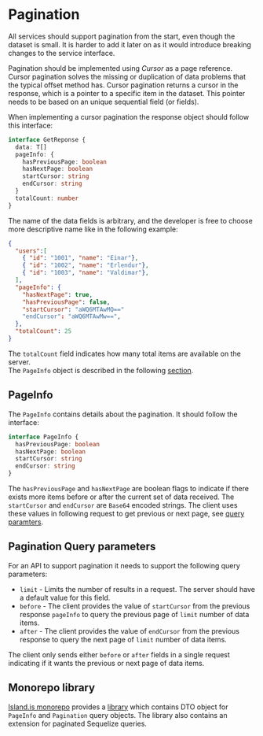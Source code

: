 # Pagination

All services should support pagination from the start, even though the dataset is small. It is harder to add it later on as it would introduce breaking changes to the service interface.

Pagination should be implemented using _Cursor_ as a page reference. Cursor pagination solves the missing or duplication of data problems that the typical offset method has. Cursor pagination returns a cursor in the response, which is a pointer to a specific item in the dataset. This pointer needs to be based on an unique sequential field (or fields).

When implementing a cursor pagination the response object should follow this interface:

```typescript
interface GetReponse {
  data: T[]
  pageInfo: {
    hasPreviousPage: boolean
    hasNextPage: boolean
    startCursor: string
    endCursor: string
  }
  totalCount: number
}
```

The name of the data fields is arbitrary, and the developer is free to choose more descriptive name like in the following example:

```json
{
  "users":[
    { "id": "1001", "name": "Einar"},
    { "id": "1002", "name": "Erlendur"},
    { "id": "1003", "name": "Valdimar"},
  ],
  "pageInfo": {
    "hasNextPage": true,
    "hasPreviousPage": false,
    "startCursor": "aWQ6MTAwMQ=="
    "endCursor": "aWQ6MTAwMw==",
  },
  "totalCount": 25
}
```

The `totalCount` field indicates how many total items are available on the server.  
The `PageInfo` object is described in the following [section](#pageinfo).

## PageInfo

The `PageInfo` contains details about the pagination. It should follow the interface:

```typescript
interface PageInfo {
  hasPreviousPage: boolean
  hasNextPage: boolean
  startCursor: string
  endCursor: string
}
```

The `hasPreviousPage` and `hasNextPage` are boolean flags to indicate if there exists more items before or after the current set of data received.
The `startCursor` and `endCursor` are `Base64` encoded strings. The client uses these values in following request to get previous or next page, see [query paramters](#pagination-query-parameters).

## Pagination Query parameters

For an API to support pagination it needs to support the following query parameters:

- `limit` - Limits the number of results in a request. The server should have a default value for this field.
- `before` - The client provides the value of `startCursor` from the previous response `pageInfo` to query the previous page of `limit` number of data items.
- `after` - The client provides the value of `endCursor` from the previous response to query the next page of `limit` number of data items.

The client only sends either `before` or `after` fields in a single request indicating if it wants the previous or next page of data items.

## Monorepo library

[Island.is monorepo](https://github.com/island-is/island.is) provides a [library](https://docs.devland.is/libs/nest/pagination) which contains DTO object for `PageInfo` and `Pagination` query objects. The library also contains an extension for paginated Sequelize queries.
